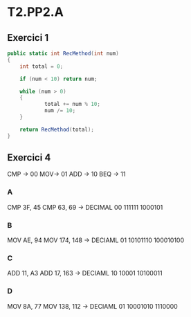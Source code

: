 # T2.PP2.A

## Exercici 1
```C#
public static int RecMethod(int num)
{
	int total = 0;

	if (num < 10) return num;

	while (num > 0)
	{
    	    total += num % 10;
    	    num /= 10;
	}

	return RecMethod(total);
}
```

## Exercici 4
CMP -> 00 MOV-> 01 ADD -> 10  BEQ -> 11
### A
CMP 3F, 45
CMP 63, 69 -> DECIMAL
00 111111 1000101
### B
MOV AE, 94
MOV 174, 148 -> DECIAML
01 10101110 100010100
### C
ADD 11, A3
ADD 17, 163 -> DECIAML
10 10001 10100011
### D
MOV 8A, 77
MOV 138, 112 -> DECIAML
01 10001010 1110000